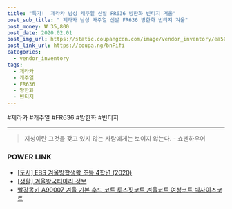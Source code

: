 ```yaml
--- 
title: "특가!  제라카 남성 캐주얼 신발 FR636 방한화 빈티지 겨울" 
post_sub_title: " 제라카 남성 캐주얼 신발 FR636 방한화 빈티지 겨울" 
post_money: ₩ 35,800 
post_date: 2020.02.01 
post_img_url: https://static.coupangcdn.com/image/vendor_inventory/ea50/96e28febfe760e093cf55255b9bff7a2498529dacb7c84e98a615caad2ed.jpg 
post_link_url: https://coupa.ng/bnPifi 
categories: 
  - vendor_inventory 
tags: 
  - 제라카 
  - 캐주얼 
  - FR636 
  - 방한화 
  - 빈티지 
--- 
```

  #제라카 #캐주얼 #FR636 #방한화 #빈티지 
<hr> 

> 지성이란 그것을 갖고 있지 않는 사람에게는 보이지 않는다. - 쇼펜하우어 


### POWER LINK

* <a href="https://blog.naver.com/santokki14/221786684624" target="_blank">[도서] EBS 겨울방학생활 초등 4학년 (2020)</a>
* <a href="https://blog.naver.com/fasyy4321/221762996364" target="_blank"> [생활] 겨울왕국티아라 정보 </a>
* <a href="https://blog.naver.com/fasyy4321/221782043871" target="_blank">빨강몽키 A90007 겨울 기본 후드 코트 루즈핏코트 겨울코트 여성코트 빅사이즈코트</a>
